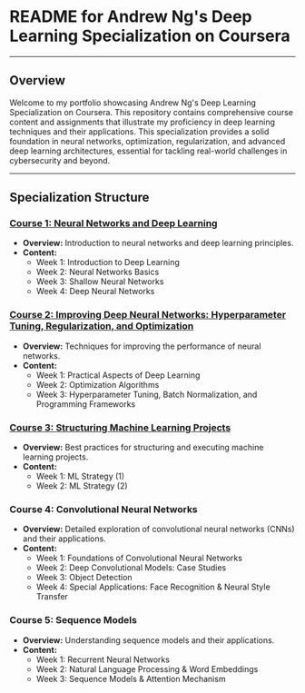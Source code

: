 # README for Andrew Ng's Deep Learning Specialization on Coursera

---

## Overview

Welcome to my portfolio showcasing Andrew Ng's Deep Learning Specialization on Coursera. This repository contains comprehensive course content and assignments that illustrate my proficiency in deep learning techniques and their applications. This specialization provides a solid foundation in neural networks, optimization, regularization, and advanced deep learning architectures, essential for tackling real-world challenges in cybersecurity and beyond.

---

## Specialization Structure

### [Course 1: Neural Networks and Deep Learning](https://github.com/rexcoleman/Stanford_DeepLearningAI_DeepLearningSpecialization/tree/main/Course1_NeuralNetworks%26DeepLearning)
- **Overview:** Introduction to neural networks and deep learning principles.
- **Content:**
  - Week 1: Introduction to Deep Learning
  - Week 2: Neural Networks Basics
  - Week 3: Shallow Neural Networks
  - Week 4: Deep Neural Networks

### [Course 2: Improving Deep Neural Networks: Hyperparameter Tuning, Regularization, and Optimization](https://github.com/rexcoleman/Stanford_DeepLearningAI_DeepLearningSpecialization/tree/main/Course2_ImprovingDeepNeuralNetworks_HyperparameterTuningRegularizationAndOptimization)
- **Overview:** Techniques for improving the performance of neural networks.
- **Content:**
  - Week 1: Practical Aspects of Deep Learning
  - Week 2: Optimization Algorithms
  - Week 3: Hyperparameter Tuning, Batch Normalization, and Programming Frameworks

### [Course 3: Structuring Machine Learning Projects](https://github.com/rexcoleman/Stanford_DeepLearningAI_DeepLearningSpecialization/tree/main/Course3_StructuringMachineLearningProjects/C3_LectureSlides)
- **Overview:** Best practices for structuring and executing machine learning projects.
- **Content:**
  - Week 1: ML Strategy (1)
  - Week 2: ML Strategy (2)

### Course 4: Convolutional Neural Networks
- **Overview:** Detailed exploration of convolutional neural networks (CNNs) and their applications.
- **Content:**
  - Week 1: Foundations of Convolutional Neural Networks
  - Week 2: Deep Convolutional Models: Case Studies
  - Week 3: Object Detection
  - Week 4: Special Applications: Face Recognition & Neural Style Transfer

### Course 5: Sequence Models
- **Overview:** Understanding sequence models and their applications.
- **Content:**
  - Week 1: Recurrent Neural Networks
  - Week 2: Natural Language Processing & Word Embeddings
  - Week 3: Sequence Models & Attention Mechanism

